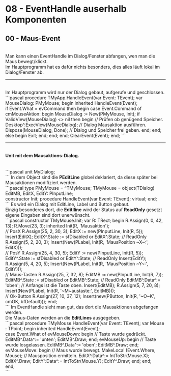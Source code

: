 # 08 - EventHandle auserhalb Komponenten
## 00 - Maus-Event
<br>
Man kann einen EventHandle im Dialog/Fenster abfangen, wen man die Maus bewegt/klickt.<br>
Im Hauptprogramm hat es dafür nichts besonders, dies alles läuft lokal im Dialog/Fenster ab.<br>
<hr><br>
Im Hauptprogramm wird nur der Dialog gebaut, aufgerufe und geschlossen.<br>
```pascal
  procedure TMyApp.HandleEvent(var Event: TEvent);
  var
    MouseDialog: PMyMouse;
  begin
    inherited HandleEvent(Event);
<br>
    if Event.What = evCommand then begin
      case Event.Command of
        cmMouseAktion: begin
          MouseDialog := New(PMyMouse, Init);
          if ValidView(MouseDialog) <> nil then begin // Prüfen ob genügend Speicher.
            Desktop^.ExecView(MouseDialog);           // Dialog Mausaktion ausführen.
            Dispose(MouseDialog, Done);               // Dialog und Speicher frei geben.
          end;
        end;
        else begin
          Exit;
        end;
      end;
    end;
    ClearEvent(Event);
  end;
```
<hr><br>
<b>Unit mit dem Mausaktions-Dialog.</b><br>
<br><br>
```pascal
unit MyDialog;
<br>
```
In dem Object sind die <b>PEditLine</b> globel deklariert, da diese später bei Mausaktionen modifiziert werden.<br>
```pascal
type
  PMyMouse = ^TMyMouse;
  TMyMouse = object(TDialog)
    EditMB,
    EditX, EditY: PInputLine;
<br>
    constructor Init;
    procedure HandleEvent(var Event: TEvent); virtual;
  end;
<br>
```
Es wird ein Dialog mit EditLine, Label und Button gebaut.<br>
Einzig besonderes dort, die <b>Editlline</b> wird der Status auf <b>ReadOnly</b> gesetzt eigene Eingaben sind dort unerwünscht.<br>
```pascal
constructor TMyMouse.Init;
var
  R: TRect;
begin
  R.Assign(0, 0, 42, 13);
  R.Move(23, 3);
  inherited Init(R, 'Mausaktion');
<br>
  // PosX
  R.Assign(25, 2, 30, 3);
  EditX := new(PInputLine, Init(R, 5));
  Insert(EditX);
  EditX^.State := sfDisabled or EditX^.State;    // ReadOnly
  R.Assign(5, 2, 20, 3);
  Insert(New(PLabel, Init(R, 'MausPosition ~X~:', EditX)));
<br>
  // PosY
  R.Assign(25, 4, 30, 5);
  EditY := new(PInputLine, Init(R, 5));
  EditY^.State := sfDisabled or EditY^.State;    // ReadOnly
  Insert(EditY);
  R.Assign(5, 4, 20, 5);
  Insert(New(PLabel, Init(R, 'MausPosition ~Y~:', EditY)));
<br>
  // Maus-Tasten
  R.Assign(25, 7, 32, 8);
  EditMB := new(PInputLine, Init(R, 7));
  EditMB^.State := sfDisabled or EditMB^.State;  // ReadOnly
  EditMB^.Data^:= 'oben';                        // Anfangs ist die Taste oben.
  Insert(EditMB);
  R.Assign(5, 7, 20, 8);
  Insert(New(PLabel, Init(R, '~M~austaste:', EditMB)));
<br>
  // Ok-Button
  R.Assign(27, 10, 37, 12);
  Insert(new(PButton, Init(R, '~O~K', cmOK, bfDefault)));
end;
<br>
```
Im EventHandle sieht man gut, das dort die Mausaktionen abgefangen werden.<br>
Die Maus-Daten werden an die <b>EditLines</b> ausgegeben.<br>
```pascal
procedure TMyMouse.HandleEvent(var Event: TEvent);
var
  Mouse : TPoint;
begin
  inherited HandleEvent(Event);
<br>
  case Event.What of
    evMouseDown: begin                 // Taste wurde gedrückt.
      EditMB^.Data^:= 'unten';
      EditMB^.Draw;
    end;
    evMouseUp: begin                   // Taste wurde losgelassen.
      EditMB^.Data^:= 'oben';
      EditMB^.Draw;
    end;
    evMouseMove: begin                 // Maus wurde bewegt.
      MakeLocal (Event.Where, Mouse);  // Mausposition ermitteln.
      EditX^.Data^:= IntToStr(Mouse.X);
      EditX^.Draw;
      EditY^.Data^:= IntToStr(Mouse.Y);
      EditY^.Draw;
    end;
  end;
<br>
end;
<br>
```
<br>
